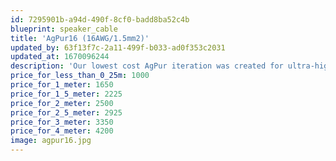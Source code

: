 ```yaml
---
id: 7295901b-a94d-490f-8cf0-badd8ba52c4b
blueprint: speaker_cable
title: 'AgPur16 (16AWG/1.5mm2)'
updated_by: 63f13f7c-2a11-499f-b033-ad0f353c2031
updated_at: 1670096244
description: 'Our lowest cost AgPur iteration was created for ultra-high efficiency loudspeakers. This full-res (8 Ag strands) iteration is also very cost-effective for high efficiency loads at very short distances.'
price_for_less_than_0_25m: 1000
price_for_1_meter: 1650
price_for_1_5_meter: 2225
price_for_2_meter: 2500
price_for_2_5_meter: 2925
price_for_3_meter: 3350
price_for_4_meter: 4200
image: agpur16.jpg
---
```

